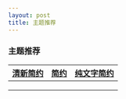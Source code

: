 ```yaml
---
layout: post
title: 主题推荐
---
```


### 主题推荐

| [清新简约](https://github.com/ahmadajmi/type) | [简约](https://github.com/chesterhow/tale) | [纯文字简约](https://github.com/yous/whiteglass) |
| --------------------------------------------- | ------------------------------------------ | ------------------------------------------------ |
|                                               |                                            |                                                  |
|                                               |                                            |                                                  |
|                                               |                                            |                                                  |

